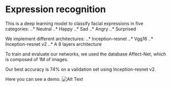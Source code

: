 # Expression recognition

This is a deep learning model to classify facial expressions in five categories:
 ..* Neutral
 ..* Happy
 ..* Sad
 ..* Angry
 ..* Surprised

We implement different architectures:
 ..* Inception-resnet
 ..* Vgg16
 ..* Inception-resnet v2
 ..* A 8 layers architecture

To train and evaluate our networks, we used the database Affect-Net, which is composed of 1M of images.

Our best accuracy is 74% on a validation set using Inception-resnet v2.

Here you can see a demo.
![Alt Text](https://github.com/ArthurTlprt/SentimentRecognition/blob/master/Demonstration.gif)
